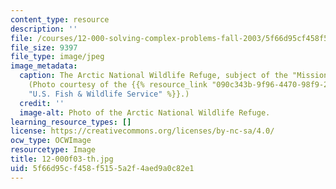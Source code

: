 ```yaml
---
content_type: resource
description: ''
file: /courses/12-000-solving-complex-problems-fall-2003/5f66d95cf458f5155a2f4aed9a0c82e1_12-000f03-th.jpg
file_size: 9397
file_type: image/jpeg
image_metadata:
  caption: The Arctic National Wildlife Refuge, subject of the "Mission 2007" challenge.
    (Photo courtesy of the {{% resource_link "090c343b-9f96-4470-98f9-2c1678363ded"
    "U.S. Fish & Wildlife Service" %}}.)
  credit: ''
  image-alt: Photo of the Arctic National Wildlife Refuge.
learning_resource_types: []
license: https://creativecommons.org/licenses/by-nc-sa/4.0/
ocw_type: OCWImage
resourcetype: Image
title: 12-000f03-th.jpg
uid: 5f66d95c-f458-f515-5a2f-4aed9a0c82e1
---
```

